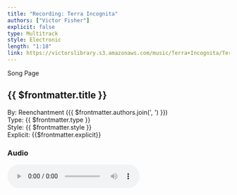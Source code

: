 ```yaml
---
title: "Recording: Terra Incognita"
authors: ["Victor Fisher"]
explicit: false
type: Multitrack
style: Electronic
length: "1:18"
link: https://victorslibrary.s3.amazonaws.com/music/Terra+Incognita/Terra+Incognita.mp3
---
```


<g-link to="/61">Song Page</g-link>

## {{ $frontmatter.title }}

By: <g-link to="/16">Reenchantment</g-link> ({{ $frontmatter.authors.join(', ') }})   
Type: {{ $frontmatter.type }}  
Style: {{ $frontmatter.style }}  
Explicit: {{$frontmatter.explicit}}

### Audio

<audio controls controlsList="nodownload">
  <source :src="$frontmatter.link" type="audio/mpeg">
Your browser does not support the audio element.
</audio>
